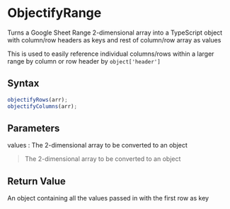 # ObjectifyRange

Turns a Google Sheet Range 2-dimensional array into a TypeScript object with column/row headers as keys and rest of column/row array as values

This is used to easily reference individual columns/rows within a larger range by column or row header by `object['header']`

## Syntax

```javascript
objectifyRows(arr);
objectifyColumns(arr);
```

## Parameters

values
: The 2-dimensional array to be converted to an object

> The 2-dimensional array to be converted to an object

## Return Value

An object containing all the values passed in with the first row as key
